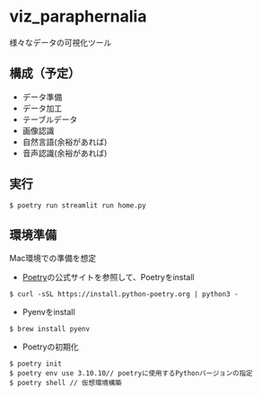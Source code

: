 # viz_paraphernalia
様々なデータの可視化ツール

## 構成（予定）
- データ準備
- データ加工
- テーブルデータ
- 画像認識
- 自然言語(余裕があれば)
- 音声認識(余裕があれば)

## 実行
```
$ poetry run streamlit run home.py
```

## 環境準備
Mac環境での準備を想定

- [Poetry](https://python-poetry.org/docs/)の公式サイトを参照して、Poetryをinstall
```
$ curl -sSL https://install.python-poetry.org | python3 -
```

- Pyenvをinstall
```
$ brew install pyenv
```

- Poetryの初期化
```
$ poetry init
$ poetry env use 3.10.10// poetryに使用するPythonバージョンの指定
$ poetry shell // 仮想環境構築
```


